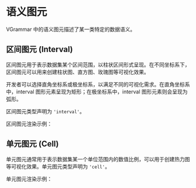 # 语义图元

VGrammar 中的语义图元描述了某一类特定的数据语义。

## 区间图元 (Interval)

区间图元用于表示数据集某个区间范围，以柱状区间形式呈现。在不同坐标系下，区间图元可以用来创建柱状图、直方图、玫瑰图等可视化效果。

开发者可以选择直角坐标系或极坐标系，以满足不同的可视化需求。在直角坐标系中，interval 图形元素呈现为矩形；在极坐标系中，interval 图形元素则会呈现为弧形。

区间图元类型声明为 `'interval'`。

区间图元渲染示例：

<div class="examples-ref-container" id="examples-ref-interval" data-path="mark-interval/polar-interval">
</div>

## 单元图元 (Cell)

单元图元通常用于表示数据集某一个单位范围内的数值比例，可以用于创建热力图等可视化效果。单元图元类型声明为 `'cell'`。

单元图元渲染示例：

<div class="examples-ref-container" id="examples-ref-cell" data-path="mark-cell/calender-cell">
</div>
